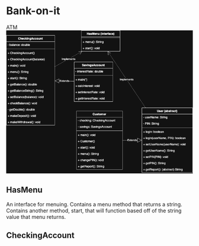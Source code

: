 # Bank-on-it
ATM 
![ULM Screenshot](ULM.png)

 ## HasMenu

 An interface for menuing.
 Contains a menu method that returns a string.
 Contains another method, start, that will function based off of the string value that menu returns.

 ## CheckingAccount

 ```

 ```